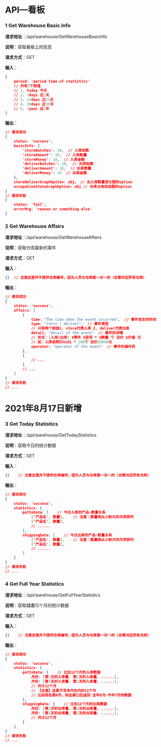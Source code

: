 # API—看板

### 1 Get Warehouse Basic Info

**请求地址**：/api/warehouse/GetWarehouseBasicInfo

**说明**：获取看板上的信息

**请求方式**：GET

**输入**：

```json
{
    period: 'period time of statistics'
    // 共有5个取值
    // 1. today 今天
    // 2. 7days 近7天
    // 3. 15days 近15天
    // 4. 30days 近30天
    // 5. 1year 近1年
}
```

**输出**：

```json
// 请求成功
{
    status: 'success',
    basicInfo: {
        'storeBatches': 10,  // 入库批数
        'storeAmount': 10,  // 入库数量
        'storeMoney': 10,  // 入库金额
        'deliverBatches': 10,  // 出库批数
        'deliverAmount': 10,  // 出库数量
        'deliverMoney': 10  // 出库金额
    },
    storeDeliverGraphOpiton: obj， // 出入库数量变化图的option
    occupationStateGraphOption: obj // 仓库占用状态图的option
}
// 请求失败
{
    status: 'fail',
 	errorMsg: 'reason or something else'
}
```

### 2 Get Warehouse Affairs

**请求地址**：/api/warehouse/GetWarehouseAffairs

**说明**：获取仓库最新的事件

**请求方式**：GET

**输入**：

```json
{}	// 注意这里并不提供仓库编号，因为人员与仓库是一对一的（总管对应所有仓库）
```

**输出**：

```json
// 请求成功
{
    status: 'success',
    affairs: [
        {
            time: "The time when the event occurred",  // 事件发生的时间
            type: "store | deliver",  // 事件类型
            // 只有两个取值1. store代表入库 2. deliver代表出库
            detail: "detail of the event"  // 事件的详情
            // 形式：[入库|出库] $零件 $型号 * $数量 个 总价 $价格 元
            // 如：入库前照灯A101 * 200个 总价20000元
            operator: "operator of the event"  // 事件的操作员
        },
        {
            // ...
        }
        // ...
    ]
}
// 请求失败
// ...
```



# 2021年8月17日新增

### 3 Get Today Statistics

**请求地址**：/api/warehouse/GetTodayStatistics

**说明**：获取今日的统计数据

**请求方式**：GET

**输入**：

```json
{}    // 注意这里并不提供仓库编号，因为人员与仓库是一对一的（总管对应所有仓库）
```

**输出**：

```json
// 请求成功
{
    status: 'success',
    statistics: {
        putInData: [    // 今日入库的产品-数量关系
        	['产品名', 数量],    // 注意：数量按从小到大的次序排列
        	['产品名', 数量],
    		// ......
        ],
        shippingData: [    // 今日出库的产品-数量关系
            ['产品名', 数量],    // 注意：数量按从小到大的次序排列
        	['产品名', 数量],
    		// ......
        ]
    }
}
// 请求失败
// ...
```

### 4 Get Full Year Statistics

**请求地址**：/api/warehouse/GetFullYearStatistics

**说明**：获取**过去**12个月的统计数据

**请求方式**：GET

**输入**：

```json
{}    // 注意这里并不提供仓库编号，因为人员与仓库是一对一的（总管对应所有仓库）
```

**输出**：

```json
// 请求成功
{
    status: 'success',
    statistics: {
        putInData: {    // 过去12个月的入库数据
            月份: [第1天的入库量, 第2天的入库量, ......],
            月份: [第1天的入库量, 第2天的入库量, ......],
            // 共计12个月
            // 【注意】这是不含本月在内的12个月
            // 比如现在是8月，则此接口应返回 去年8月~今年7月的数据
        },
        shippingData: {    // 过去12个月的出库数据
            月份: [第1天的出库量, 第2天的出库量, ......],
            月份: [第1天的出库量, 第2天的出库量, ......],
            // 共计12个月
        }
    }
}
// 请求失败
// ...
```

